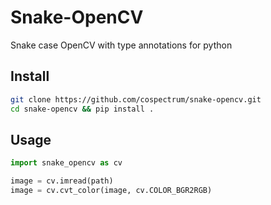 # Snake-OpenCV
Snake case OpenCV with type annotations for python


## Install

```sh
git clone https://github.com/cospectrum/snake-opencv.git
cd snake-opencv && pip install .
```

## Usage
```py
import snake_opencv as cv

image = cv.imread(path)
image = cv.cvt_color(image, cv.COLOR_BGR2RGB)
```
